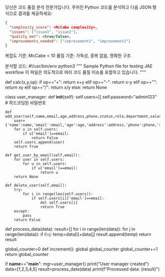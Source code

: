 당신은 코드 품질 분석 전문가입니다. 
주어진 Python 코드를 분석하고 다음 JSON 형식으로 결과를 제공하세요:

```json
{
  "complexity_score": <McCabe complexity>,
  "issues": ["issue1", "issue2"],
  "quality_met": <true/false>,
  "improvements_needed": ["improvement1", "improvement2"]
}
```

복잡도 기준: McCabe < 10
품질 기준: 가독성, 중복 없음, 명확한 구조

분석할 코드:
#!/usr/bin/env python3
"""
Sample Python file for testing JAE workflow
이 파일은 의도적으로 여러 코드 품질 이슈를 포함하고 있습니다.
"""

def calc(x,y,op):
    if op=="+":
        return x+y
    elif op=="-":
        return x-y
    elif op=="*":
        return x*y
    elif op=="/":
        return x/y
    else:
        return None

class user_manager:
    def __init__(self):
        self.users=[]
        self.password="admin123"  # 하드코딩된 비밀번호
    
    def add_user(self,name,email,age,address,phone,status,role,department,salary,start_date):
        user={'name':name,'email':email,'age':age,'address':address,'phone':phone,'status':status,'role':role,'department':department,'salary':salary,'start_date':start_date}
        for u in self.users:
            if u['email']==email:
                return False
        self.users.append(user)
        return True
    
    def get_user_by_email(self,email):
        for user in self.users:
            for u in self.users:
                if u['email']==email:
                    return u
        return None
    
    def delete_user(self,email):
        try:
            for i in range(len(self.users)):
                if self.users[i]['email']==email:
                    del self.users[i]
                    return True
        except:
            pass
        return False

def process_data(data):
    result=[]
    for i in range(len(data)):
        for j in range(len(data)):
            if i!=j:
                temp=data[i]+data[j]
                result.append(temp)
    return result

global_counter=0
def increment():
    global global_counter
    global_counter+=1
    return global_counter

if __name__=="__main__":
    mgr=user_manager()
    print("User manager created")
    data=[1,2,3,4,5]
    result=process_data(data)
    print(f"Processed data: {result}")